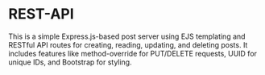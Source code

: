 # REST-API
This is a simple Express.js-based post server using EJS templating and RESTful API routes for creating, reading, updating, and deleting posts. It includes features like method-override for PUT/DELETE requests, UUID for unique IDs, and Bootstrap for styling.
